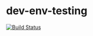# dev-env-testing

[![Build Status](https://travis-ci.org/simonsdave/dev-env-testing.svg?branch=release-0.4.0)](https://travis-ci.org/simonsdave/dev-env-testing)
